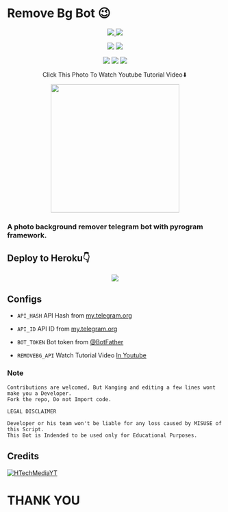 # Remove Bg Bot 😉 

  </a>
</p>
<p align="center">
  <a href="https://github.com/HTechMediaYT/Remove-BG-Bot/stars">
    <img src="https://img.shields.io/github/stars/HTechMediaYT/Remove-BG-Bot?label=Star&style=social">

  </a>
  
  <a href="https://github.com/HTechMediaYT/Remove-BG-Bot/fork">
    <img src="https://img.shields.io/github/forks/HTechMediaYT/Remove-BG-Bot?label=Fork&style=social">

  </a>  
</p>
<p align="center">
  <a href = "https://telegram.dog/HTechMedia"><img src="https://img.shields.io/badge/HTechMedia-TG--Channel-green?style=for-the-badge&logo=telegram"></a>
  <a href = "https://telegram.dog/HTechMediaSupport"><img src="https://img.shields.io/badge/HTechMedia-TG--Support-orange?style=for-the-badge&logo=telegram"></a>

  </a>  
  
  </a>  
</p>
<p align="center">
  <a href = "http://youtube.com/c/HTechMedia/subscribe"><img src="https://img.shields.io/badge/HTechMedia-Youtube-red?style=for-the-badge&logo=youtube"></a>
  <a href = "https://github.com/HTechMediaYT/Remove-BG-Bot/blob/main/LICENSE"><img src="https://img.shields.io/badge/License-MIT-blue?style=flat"></a>
  <a href = "https://github.com/HTechMediaYT/Remove-BG-Bot"><img src="https://badges.frapsoft.com/os/v2/open-source.svg?v=103"></a>

  </a>  
  
  
  
  
  
  
  
  
  </a>
</p>
<p align="center">
Click This Photo To Watch Youtube Tutorial Video⬇

  </a>
  
 
  </a>
</p>
<p align="center">
<a href = "https://www.youtube.com"><img src="https://telegra.ph/file/267f04ca3df7751883b7f.jpg" width="300px"></a>

  </a>



### A photo background remover telegram bot with pyrogram framework.



## Deploy to Heroku👇
  </a>
</p>
<p align="center">
<a href = "https://heroku.com/deploy?template=https://github.com/HTechMediaYT/Remove-BG-Bot"><img src="https://www.herokucdn.com/deploy/button.svg"></a>

  </a>



## Configs

* `API_HASH` API Hash from [my.telegram.org](https://my.telegram.org/)

* `API_ID` API ID from [my.telegram.org](https://my.telegram.org/)

* `BOT_TOKEN` Bot token from [@BotFather](https://telegram.dog/BotFather)

* `REMOVEBG_API` Watch Tutorial Video [In Youtube](https://www.youtube.com)


### Note

```
Contributions are welcomed, But Kanging and editing a few lines wont make you a Developer.
Fork the repo, Do not Import code.

```

```
LEGAL DISCLAIMER

Developer or his team won't be liable for any loss caused by MISUSE of this Script.
This Bot is Indended to be used only for Educational Purposes.

```

## Credits

[![HTechMediaYT](https://img.shields.io/badge/HTechMedia-Youtube-red?style=for-the-badge&logo=youtube)](http://youtube.com/c/HTechMedia/subscribe)


# THANK YOU

